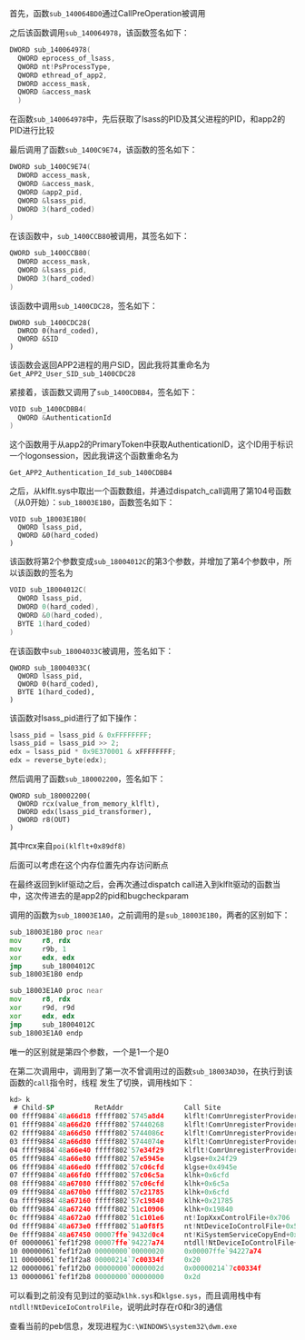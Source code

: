 
首先，函数`sub_140064BD0`通过CallPreOperation被调用

之后该函数调用`sub_140064978`，该函数签名如下：
```c
DWORD sub_140064978(
  QWORD eprocess_of_lsass,
  QWORD nt!PsProcessType,
  QWORD ethread_of_app2,
  DWORD access_mask,
  QWORD &access_mask
  )
```

在函数`sub_140064978`中，先后获取了lsass的PID及其父进程的PID，和app2的PID进行比较

最后调用了函数`sub_1400C9E74`，该函数的签名如下：

```c
DWORD sub_1400C9E74(
  DWORD access_mask,
  QWORD &access_mask,
  QWORD &app2_pid,
  QWORD &lsass_pid,
  DWORD 3(hard_coded)
)
```

在该函数中，`sub_1400CCB80`被调用，其签名如下：

```c
QWORD sub_1400CCB80(
  DWORD access_mask,
  QWORD &lsass_pid,
  DWORD 3(hard_coded)
)
```

该函数中调用`sub_1400CDC28`，签名如下：

```
DWORD sub_1400CDC28(
  DWROD 0(hard_coded),
  QWORD &SID
)
```

该函数会返回APP2进程的用户SID，因此我将其重命名为`Get_APP2_User_SID_sub_1400CDC28`

紧接着，该函数又调用了`sub_1400CDBB4`，签名如下：
```c
VOID sub_1400CDBB4(
  QWORD &AuthenticationId
)
```

这个函数用于从app2的PrimaryToken中获取AuthenticationID，这个ID用于标识一个logonsession，因此我讲这个函数重命名为
```
Get_APP2_Authentication_Id_sub_1400CDBB4
```

之后，从klflt.sys中取出一个函数数组，并通过dispatch_call调用了第104号函数（从0开始）：`sub_18003E1B0`，函数签名如下：
```
VOID sub_18003E1B0(
  QWORD lsass_pid,
  QWORD &0(hard_coded)
)
```

该函数将第2个参数变成`sub_18004012C`的第3个参数，并增加了第4个参数中，所以该函数的签名为
```c
VOID sub_18004012C(
  QWORD lsass_pid,
  DWORD 0(hard_coded),
  QWORD &0(hard_coded),
  BYTE 1(hard_coded)
)
```

在该函数中`sub_18004033C`被调用，签名如下：
```
QWORD sub_18004033C(
  QWORD lsass_pid,
  QWORD 0(hard_coded),
  BYTE 1(hard_coded),
)
```

该函数对lsass_pid进行了如下操作：
```c
lsass_pid = lsass_pid & 0xFFFFFFFF;
lsass_pid = lsass_pid >> 2;
edx = lsass_pid * 0x9E370001 & xFFFFFFFF;
edx = reverse_byte(edx);
```

然后调用了函数`sub_180002200`，签名如下：
```
QWORD sub_180002200(
  QWORD rcx(value_from_memory_klflt),
  DWORD edx(lsass_pid_transformer),
  QWORD r8(OUT)
)
```

其中rcx来自`poi(klflt+0x89df8)`


后面可以考虑在这个内存位置先内存访问断点

在最终返回到klif驱动之后，会再次通过dispatch call进入到klflt驱动的函数当中，这次传进去的是app2的pid和bugcheckparam

调用的函数为`sub_18003E1A0`，之前调用的是`sub_18003E1B0`，两者的区别如下：


```asm
sub_18003E1B0 proc near
mov     r8, rdx
mov     r9b, 1
xor     edx, edx
jmp     sub_18004012C 
sub_18003E1B0 endp
```

```asm
sub_18003E1A0 proc near
mov     r8, rdx
xor     r9d, r9d
xor     edx, edx
jmp     sub_18004012C
sub_18003E1A0 endp
```


唯一的区别就是第四个参数，一个是1一个是0

在第二次调用中，调用到了第一次不曾调用过的函数`sub_18003AD30`，在执行到该函数的`call`指令时，线程
发生了切换，调用栈如下：

```asm
kd> k
 # Child-SP          RetAddr               Call Site
00 ffff9884`48a66d18 fffff802`5745a8d4     klflt!ComrUnregisterProvider+0x21723
01 ffff9884`48a66d20 fffff802`57440268     klflt!ComrUnregisterProvider+0x1de54
02 ffff9884`48a66d50 fffff802`5744086c     klflt!ComrUnregisterProvider+0x37e8
03 ffff9884`48a66d80 fffff802`5744074e     klflt!ComrUnregisterProvider+0x3dec
04 ffff9884`48a66e40 fffff802`57e34f29     klflt!ComrUnregisterProvider+0x3cce
05 ffff9884`48a66e80 fffff802`57e5945e     klgse+0x24f29
06 ffff9884`48a66ed0 fffff802`57c06cfd     klgse+0x4945e
07 ffff9884`48a66fd0 fffff802`57c06c5a     klhk+0x6cfd
08 ffff9884`48a67080 fffff802`57c06cfd     klhk+0x6c5a
09 ffff9884`48a670b0 fffff802`57c21785     klhk+0x6cfd
0a ffff9884`48a67160 fffff802`57c19840     klhk+0x21785
0b ffff9884`48a67240 fffff802`51c10906     klhk+0x19840
0c ffff9884`48a672a0 fffff802`51c101e6     nt!IopXxxControlFile+0x706
0d ffff9884`48a673e0 fffff802`51a0f8f5     nt!NtDeviceIoControlFile+0x56
0e ffff9884`48a67450 00007ffe`9432d0c4     nt!KiSystemServiceCopyEnd+0x25
0f 00000061`fef1f298 00007ffe`94227a74     ntdll!NtDeviceIoControlFile+0x14
10 00000061`fef1f2a0 00000000`00000020     0x00007ffe`94227a74
11 00000061`fef1f2a8 00000214`7c00334f     0x20
12 00000061`fef1f2b0 00000000`0000002d     0x00000214`7c00334f
13 00000061`fef1f2b8 00000000`00000000     0x2d

```

可以看到之前没有见到过的驱动`klhk.sys`和`klgse.sys`，而且调用栈中有`ntdll!NtDeviceIoControlFile`，说明此时存在r0和r3的通信

查看当前的peb信息，发现进程为`C:\WINDOWS\system32\dwm.exe`
